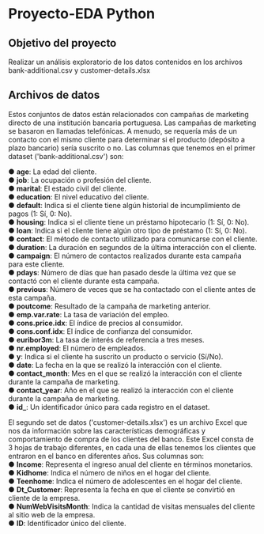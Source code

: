 # Proyecto-EDA Python
## Objetivo del proyecto
Realizar un análisis exploratorio de los datos contenidos en los archivos bank-additional.csv y customer-details.xlsx

## Archivos de datos
Estos conjuntos de datos están relacionados con campañas de marketing directo de una institución bancaria portuguesa. Las campañas de marketing se basaron en llamadas telefónicas. A menudo, se requería más de un contacto con el mismo cliente para determinar si el producto (depósito a plazo bancario) sería suscrito o no. Las columnas que tenemos en el primer dataset ('bank-additional.csv') son:  

●	**age**: La edad del cliente.  
●	**job**: La ocupación o profesión del cliente.  
●	**marital**: El estado civil del cliente.  
●	**education**: El nivel educativo del cliente.  
●	**default**: Indica si el cliente tiene algún historial de incumplimiento de pagos (1: Sí, 0: No).  
●	**housing**: Indica si el cliente tiene un préstamo hipotecario (1: Sí, 0: No).  
●	**loan**: Indica si el cliente tiene algún otro tipo de préstamo (1: Sí, 0: No).  
●	**contact**: El método de contacto utilizado para comunicarse con el cliente.  
●	**duration**: La duración en segundos de la última interacción con el cliente.  
●	**campaign**: El número de contactos realizados durante esta campaña para este cliente.  
●	**pdays**: Número de días que han pasado desde la última vez que se contactó con el cliente durante esta campaña.  
●	**previous**: Número de veces que se ha contactado con el cliente antes de esta campaña.  
●	**poutcome**: Resultado de la campaña de marketing anterior.  
●	**emp.var.rate**: La tasa de variación del empleo.  
●	**cons.price.idx**: El índice de precios al consumidor.  
●	**cons.conf.idx**: El índice de confianza del consumidor.  
●	**euribor3m**: La tasa de interés de referencia a tres meses.  
●	**nr.employed**: El número de empleados.  
●	**y**: Indica si el cliente ha suscrito un producto o servicio (Sí/No).  
●	**date**: La fecha en la que se realizó la interacción con el cliente.  
●	**contact_month**: Mes en el que se realizó la interacción con el cliente durante la campaña de marketing.  
●	**contact_year**: Año en el que se realizó la interacción con el cliente durante la campaña de marketing.  
●	**id_**: Un identificador único para cada registro en el dataset.  

El segundo set de datos ('customer-details.xlsx') es un archivo Excel que nos da información sobre las características demográficas y comportamiento de compra de los clientes del banco. Este Excel consta de 3 hojas de trabajo diferentes, en cada una de ellas tenemos los clientes que entraron en el banco en diferentes años. Sus columnas son:  
●	**Income**: Representa el ingreso anual del cliente en términos monetarios.  
●	**Kidhome**: Indica el número de niños en el hogar del cliente.  
●	**Teenhome**: Indica el número de adolescentes en el hogar del cliente.  
●	**Dt_Customer**: Representa la fecha en que el cliente se convirtió en cliente de la empresa.  
●	**NumWebVisitsMonth**: Indica la cantidad de visitas mensuales del cliente al sitio web de la empresa.  
●	**ID**: Identificador único del cliente.  
